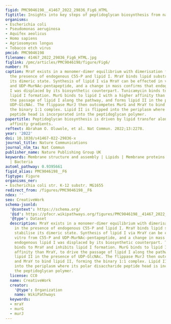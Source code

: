 ```yaml
---
figid: PMC9046198__41467_2022_29836_Fig6_HTML
figtitle: Insights into key steps of peptidoglycan biosynthesis from native MS
organisms:
- Escherichia coli
- Pseudomonas aeruginosa
- Aquifex aeolicus
- Homo sapiens
- Agriosomyces longus
- Tobacco etch virus
pmcid: PMC9046198
filename: 41467_2022_29836_Fig6_HTML.jpg
figlink: /pmc/articles/PMC9046198/figure/Fig6/
number: F6
caption: MraY exists in a monomer-dimer equilibrium with dimerisation favoured in
  the presence of endogenous C55-P and lipid I. MraY binds lipid substrates to stabilise
  its dimeric state. Synthesis of lipid I via MraY can be effected in vitro from C55-P
  and UDP-MurNAc-pentapeptide, and a change in mass confirms that endogenous lipid
  I was displaced by its biosynthetic counterpart. Tunicamycin binds to MraY and inhibits
  lipid I formation. MurG binds to lipid I with a higher affinity than MraY, to drive
  the passage of lipid I along the pathway, and forms lipid II in the presence of
  UDP-GlcNAc. The flippase MurJ then outcompetes MurG and MraY to bind lipid II, forming
  the binary 1:1 complex. Lipid II is flipped into the periplasm where its polar disaccharide
  peptide head is incorporated into the peptidoglycan polymer.
papertitle: Peptidoglycan biosynthesis is driven by lipid transfer along enzyme-substrate
  affinity gradients.
reftext: Abraham O. Oluwole, et al. Nat Commun. 2022;13:2278.
year: '2022'
doi: 10.1038/s41467-022-29836-x
journal_title: Nature Communications
journal_nlm_ta: Nat Commun
publisher_name: Nature Publishing Group UK
keywords: Membrane structure and assembly | Lipids | Membrane proteins | Mass spectrometry
  | Bacteria
automl_pathway: 0.9395661
figid_alias: PMC9046198__F6
figtype: Figure
organisms_ner:
- Escherichia coli str. K-12 substr. MG1655
redirect_from: /figures/PMC9046198__F6
ndex: ''
seo: CreativeWork
schema-jsonld:
  '@context': https://schema.org/
  '@id': https://pfocr.wikipathways.org/figures/PMC9046198__41467_2022_29836_Fig6_HTML.html
  '@type': Dataset
  description: MraY exists in a monomer-dimer equilibrium with dimerisation favoured
    in the presence of endogenous C55-P and lipid I. MraY binds lipid substrates to
    stabilise its dimeric state. Synthesis of lipid I via MraY can be effected in
    vitro from C55-P and UDP-MurNAc-pentapeptide, and a change in mass confirms that
    endogenous lipid I was displaced by its biosynthetic counterpart. Tunicamycin
    binds to MraY and inhibits lipid I formation. MurG binds to lipid I with a higher
    affinity than MraY, to drive the passage of lipid I along the pathway, and forms
    lipid II in the presence of UDP-GlcNAc. The flippase MurJ then outcompetes MurG
    and MraY to bind lipid II, forming the binary 1:1 complex. Lipid II is flipped
    into the periplasm where its polar disaccharide peptide head is incorporated into
    the peptidoglycan polymer.
  license: CC0
  name: CreativeWork
  creator:
    '@type': Organization
    name: WikiPathways
  keywords:
  - mraY
  - murG
  - murJ
---
```

